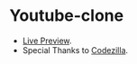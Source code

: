 # Youtube-clone
-   [Live Preview](https://youtube-clone-beige-five.vercel.app/).
-   Special Thanks to [Codezilla](https://youtu.be/Hnm3BP-tjD8).
